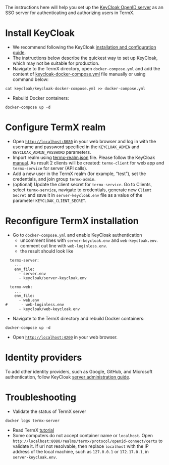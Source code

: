 The instructions here will help you set up the [KeyCloak OpenID server](https://www.keycloak.org/) as an SSO server for authenticating and authorizing users in
TermX.

# Install KeyCloak

- We recommend following the KeyCloak [installation and configuration guide](https://www.keycloak.org/server/containers).
- The instructions below describe the quickest way to set up KeyCloak, which may not be suitable for production.
- Navigate to the TermX directory, open `docker-compose.yml` and add the content of [keycloak-docker-compose.yml](keycloak-docker-compose.yml) file manually or using command below:

```
cat keycloak/keycloak-docker-compose.yml >> docker-compose.yml
```

-  Rebuild Docker containers:

```
docker-compose up -d
```


# Configure TermX realm

- Open [`http://localhost:8080`](http://localhost:8080) in your web browser and log in with the username and password specified in the `KEYCLOAK_ADMIN` and `KEYCLOAK_ADMIN_PASSWORD` parameters.
- Import realm using [termx-realm.json](termx-realm.json) file. Please follow the KeyCloak [manual](https://www.keycloak.org/getting-started/getting-started-docker). As result 2 clients will be created: `termx-client` for web app and `termx-service` for server (API calls).
- Add a new user in the TermX realm (for example, “test”), set the credentials, and join group `termx-admin`.
- (optional) Update the client secret for `termx-service`. Go to Clients, select `termx-service`, navigate to credentials, generate new `Client Secret` and save it in `server-keycloak.env` file as a value of the parameter `KEYCLOAK_CLIENT_SECRET`. 

# Reconfigure TermX installation

- Go to `docker-compose.yml` and enable KeyCloak authentication
    - uncomment lines with `server-keycloak.env` and `web-keycloak.env`.
    - comment out line with `web-loginless.env`.
    - the result should look like

```
  termx-server:
    ...
    env_file:
      - server.env
      - keycloak/server-keycloak.env

  termx-web:
    ...
    env_file:
      - web.env 
#      - web-loginless.env
      - keycloak/web-keycloak.env
```  

- Navigate to the TermX directory and rebuild Docker containers:

```
docker-compose up -d
```

- Open [`http://localhost:4200`](http://localhost:4200) in your web browser.

# Identity providers

To add other identity providers, such as Google, GitHub, and Microsoft authentication, follow
KeyCloak [server administration guide](https://www.keycloak.org/docs/latest/server_admin).

# Troubleshooting

- Validate the status of TermX server

```
docker logs termx-server
```

- Read TermX [tutorial](https://termx.kodality.dev/wiki/termx-tutorial/authentication)
- Some computers do not accept container name or `localhost`. Open `http://localhost:8080/realms/termx/protocol/openid-connect/certs` to validate it. If url not resolvable, then replace `localhost` with the IP address of the local machine, such as `127.0.0.1` or `172.17.0.1`, in `server-keycloak.env`.
